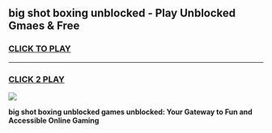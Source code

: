 
## big shot boxing unblocked - Play Unblocked Gmaes & Free
<h3>
<a href="https://premium.freeplayer.one?title=big_shot_boxing_unblocked&ref=20F">CLICK TO PLAY</a></h3>
<hr>

<h3>
<a href="https://premium.freeplayer.one?title=big_shot_boxing_unblocked&ref=20F">CLICK 2 PLAY</a>
  
</h3>

<a href="https://premium.freeplayer.one?title=big_shot_boxing_unblocked&ref=20F/"><img src="https://clearcache.store/games.png"></a>


**big shot boxing unblocked games unblocked: Your Gateway to Fun and Accessible Online Gaming**
